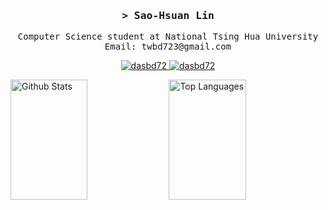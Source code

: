 <!-- Intro  -->
<h3 align="center">
  <samp>&gt; Sao-Hsuan Lin </samp>
</h3>

<p align="center">
  <samp>
    Computer Science student at National Tsing Hua University
    <br />
    Email: twbd723@gmail.com
    <br />
  </samp>
</p>

<p align="center">
  <a href="https://medium.com/@twbd723" target="_blank">
    <img
      src="https://img.shields.io/badge/Medium-black?style=flat&logo=medium&logoColor=white"
      alt="dasbd72"
    />
  </a>
  <a href="www.linkedin.com/in/sao-hsuan-lin-715822241" target="_blank">
    <img
      src="https://img.shields.io/badge/LinkedIn-0077B5?style=flat&logo=linkedin&logoColor=white"
      alt="dasbd72"
    />
  </a>
</p>

<a>
  <a href="https://github.com/dasbd72"
    ><img
      alt="Github Stats"
      src="https://denvercoder1-github-readme-stats.vercel.app/api?username=dasbd72&show_icons=true&count_private=true&theme=react&border_color=FFFFFF&bg_color=0D1117&title_color=F85D7F&icon_color=F8D866"
      height="192px"
      width="49.5%"
  /></a>
  <a href="https://github.com/dasbd72"
    ><img
      alt="Top Languages"
      src="https://denvercoder1-github-readme-stats.vercel.app/api/top-langs/?username=dasbd72&langs_count=8&layout=compact&theme=react&border_color=FFFFFF&bg_color=0D1117&title_color=F85D7F&icon_color=F8D866"
      height="192px"
      width="49.5%"
  /></a>
</a>
